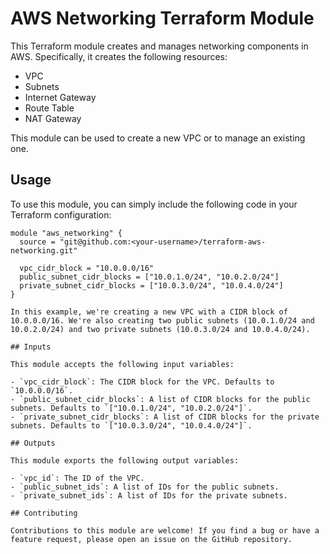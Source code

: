 # AWS Networking Terraform Module

This Terraform module creates and manages networking components in AWS. Specifically, it creates the following resources:

- VPC
- Subnets
- Internet Gateway
- Route Table
- NAT Gateway

This module can be used to create a new VPC or to manage an existing one.

## Usage

To use this module, you can simply include the following code in your Terraform configuration:

```hcl
module "aws_networking" {
  source = "git@github.com:<your-username>/terraform-aws-networking.git"

  vpc_cidr_block = "10.0.0.0/16"
  public_subnet_cidr_blocks = ["10.0.1.0/24", "10.0.2.0/24"]
  private_subnet_cidr_blocks = ["10.0.3.0/24", "10.0.4.0/24"]
}

In this example, we're creating a new VPC with a CIDR block of 10.0.0.0/16. We're also creating two public subnets (10.0.1.0/24 and 10.0.2.0/24) and two private subnets (10.0.3.0/24 and 10.0.4.0/24).

## Inputs

This module accepts the following input variables:

- `vpc_cidr_block`: The CIDR block for the VPC. Defaults to `10.0.0.0/16`.
- `public_subnet_cidr_blocks`: A list of CIDR blocks for the public subnets. Defaults to `["10.0.1.0/24", "10.0.2.0/24"]`.
- `private_subnet_cidr_blocks`: A list of CIDR blocks for the private subnets. Defaults to `["10.0.3.0/24", "10.0.4.0/24"]`.

## Outputs

This module exports the following output variables:

- `vpc_id`: The ID of the VPC.
- `public_subnet_ids`: A list of IDs for the public subnets.
- `private_subnet_ids`: A list of IDs for the private subnets.

## Contributing

Contributions to this module are welcome! If you find a bug or have a feature request, please open an issue on the GitHub repository.
